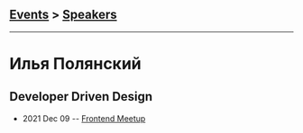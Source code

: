 ## [Events](../README.md) > [Speakers](../speakers.md)
---

# Илья Полянский

## Developer Driven Design
- 2021 Dec 09 -- [Frontend Meetup](https://youtu.be/3Cy2nUxjOVg?t=3598)    

